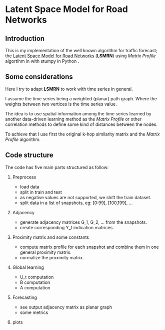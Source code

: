 # Latent Space Model for Road Networks

## Introduction
This is my implementation of the well known algorithm for traffic forecast; the [Latent Space Model for Road Networks](http://www-scf.usc.edu/~dingxiod/Papers/deng-kdd16.pdf) (**LSMRN**) using _Matrix Profile_ algortihm in with stumpy in Python .

## Some considerations
Here I try to adapt **LSMRN** to work with time series in general.

I assume the time series being a weighted (planar) path graph. Where the weights between two vertices is the time series value.

The idea is to use spatial information among the time series learned by another data-driven learning method as the _Matrix Profile_ or other correlation methods to define some kind of distances between the nodes.

To achieve that I use first the original k-hop similarity matrix and the _Matrix Profile_ algorithm.

## Code structure
The code has five main parts structured as follow:

1. Preprocess
   - load data
   - split in train and test
   - as negative values are not supported, we shift the train dataset.
   - split data in a list of snapshots, eg: [0:99], [100,199], ...
   
2. Adjacency
   - generate adjacency matrices G_1, G_2, ... from the snapshots.
   - create corresponding Y_t indication matrices. 
   

3. Proximity matrix and some constants
   - compute matrix profile for each snapshot and combine them in one general proximity matrix.
   - normalize the proximity matrix.
  
4. Global learning
   - U_t computation
   - B computation
   - A computation

5. Forecasting
   - see output adjacency matrix as planar graph
   - some metrics

6. plots